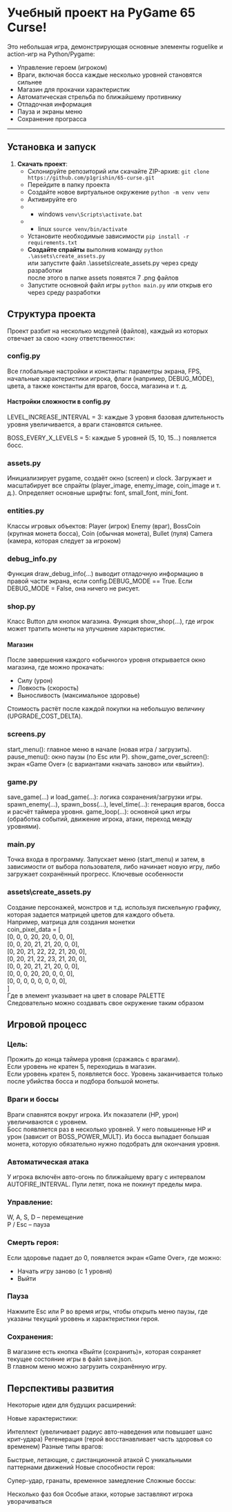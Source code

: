 # Учебный проект на PyGame **65 Curse**!  
Это небольшая игра, демонстрирующая основные элементы roguelike и action-игр на Python/Pygame:
- Управление героем (игроком)  
- Враги, включая босса каждые несколько уровней становятся сильнее
- Магазин для прокачки характеристик  
- Автоматическая стрельба по ближайшему противнику  
- Отладочная информация  
- Пауза и экраны меню 
- Сохранение програсса

---

## Установка и запуск

1. **Скачать проект**:  
   - Склонируйте репозиторий или скачайте ZIP-архив:
   `git clone https://github.com/p1grishin/65-curse.git`
   - Перейдите в папку проекта
   - Создайте новое виртуальное окружение `python -m venv venv`
   - Активируйте его 
   - - windows `venv\Scripts\activate.bat`
   - - linux `source venv/bin/activate`
   - Установите необходимые зависимости `pip install -r requirements.txt`
   - **Создайте спрайты** выполнив команду `python .\assets\create_assets.py` <br> или запустите файл .\assets\create_assets.py через среду разработки <br>после этого в папке assets появятся 7 .png файлов
   - Запустите основной файл игры `python main.py` или открыв его через среду разработки
   


## Структура проекта
Проект разбит на несколько модулей (файлов), каждый из которых отвечает за свою «зону ответственности»:

### config.py

Все глобальные настройки и константы: параметры экрана, FPS, начальные характеристики игрока, флаги (например, DEBUG_MODE), цвета, а также константы для врагов, босса, магазина и т. д.
#### Настройки сложности в config.py
LEVEL_INCREASE_INTERVAL = 3: каждые 3 уровня базовая длительность уровня увеличивается, а враги становятся сильнее.

BOSS_EVERY_X_LEVELS = 5: каждые 5 уровней (5, 10, 15...) появляется босс.
### assets.py

Инициализирует pygame, создаёт окно (screen) и clock.
Загружает и масштабирует все спрайты (player_image, enemy_image, coin_image и т. д.).
Определяет основные шрифты: font, small_font, mini_font.
### entities.py
Классы игровых объектов:
Player (игрок)
Enemy (враг), BossCoin (крупная монета босса), Coin (обычная монета), Bullet (пуля)
Camera (камера, которая следует за игроком)
### debug_info.py
Функция draw_debug_info(...) выводит отладочную информацию в правой части экрана, если config.DEBUG_MODE == True.
Если DEBUG_MODE = False, она ничего не рисует.
### shop.py
Класс Button для кнопок магазина.
Функция show_shop(...), где игрок может тратить монеты на улучшение характеристик.
#### Магазин
После завершения каждого «обычного» уровня открывается окно магазина, где можно прокачать:
- Силу (урон)
- Ловкость (скорость)
- Выносливость (максимальное здоровье)

Стоимость растёт после каждой покупки на небольшую величину (UPGRADE_COST_DELTA).
### screens.py
start_menu(): главное меню в начале (новая игра / загрузить).
pause_menu(): окно паузы (по Esc или P).
show_game_over_screen(): экран «Game Over» (с вариантами «начать заново» или «выйти»).
### game.py
save_game(...) и load_game(...): логика сохранения/загрузки игры.
spawn_enemy(...), spawn_boss(...), level_time(...): генерация врагов, босса и расчёт таймера уровня.
game_loop(...): основной цикл игры (обработка событий, движение игрока, атаки, переход между уровнями).
### main.py
Точка входа в программу.
Запускает меню (start_menu) и затем, в зависимости от выбора пользователя, либо начинает новую игру, либо загружает сохранённый прогресс.
Ключевые особенности
### assets\create_assets.py
Создание персонажей, монстров и т.д. используя пискельную графику, которая задается матрицей цветов для каждого объета.<br>
Например, матрица для создания монетки<br>
coin_pixel_data = [<br>
    [0, 0, 0, 20, 20, 0, 0, 0],<br>
    [0, 0, 20, 21, 21, 20, 0, 0],<br>
    [0, 20, 21, 22, 22, 21, 20, 0],<br>
    [0, 20, 21, 22, 23, 21, 20, 0],<br>
    [0, 0, 20, 21, 21, 20, 0, 0],<br>
    [0, 0, 0, 20, 20, 0, 0, 0],<br>
    [0, 0, 0, 0, 0, 0, 0, 0],<br>
]<br>
Где в элемент указывает на цвет в словаре PALETTE<br>
Следовательно можно создавать свое окружение таким образом
## Игровой процесс
### Цель:
Прожить до конца таймера уровня (сражаясь с врагами).<br>
Если уровень не кратен 5, переходишь в магазин.<br>
Если уровень кратен 5, появляется босс. Уровень заканчивается только после убийства босса и подбора большой монеты.
### Враги и боссы
Враги спавнятся вокруг игрока. Их показатели (HP, урон) увеличиваются с уровнем.<br>
Босс появляется раз в несколько уровней. У него повышенные HP и урон (зависит от BOSS_POWER_MULT).
Из босса выпадает большая монета, которую обязательно нужно подобрать для окончания уровня.
### Автоматическая атака
У игрока включён авто-огонь по ближайшему врагу с интервалом AUTOFIRE_INTERVAL.
Пули летят, пока не покинут пределы мира.
### Управление:

W, A, S, D – перемещение<br>
P / Esc – пауза<br>

### Смерть героя:

Если здоровье падает до 0, появляется экран «Game Over», где можно:
- Начать игру заново (с 1 уровня)
- Выйти 
### Пауза
Нажмите Esc или P во время игры, чтобы открыть меню паузы, где указаны текущий уровень и характеристики героя.
### Сохранения:

В магазине есть кнопка «Выйти (сохранить)», которая сохраняет текущее состояние игры в файл save.json.<br>
В главном меню можно загрузить сохранённую игру.<br>
## Перспективы развития
Некоторые идеи для будущих расширений:

Новые характеристики:

Интеллект (увеличивает радиус авто-наведения или повышает шанс крит-удара)
Регенерация (герой восстанавливает часть здоровья со временем)
Разные типы врагов:

Быстрые, летающие, с дистанционной атакой
С уникальными паттернами движений
Новые способности героя:

Супер-удар, гранаты, временное замедление
Сложные боссы:

Несколько фаз боя
Особые атаки, которые заставляют игрока уворачиваться
